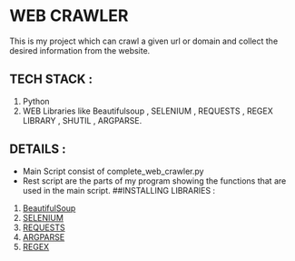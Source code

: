 #                                                                  WEB  CRAWLER
This is my project which can crawl a given url or domain and collect the desired information from the website.

## TECH STACK : 
1. Python 
2. WEB Libraries like Beautifulsoup , SELENIUM , REQUESTS , REGEX LIBRARY , SHUTIL , ARGPARSE.
## DETAILS :
* Main Script consist of complete_web_crawler.py
* Rest script are the parts of my program showing the functions that are used in the main script.
##INSTALLING LIBRARIES :
1. [BeautifulSoup](https://pypi.org/project/beautifulsoup4/)
2. [SELENIUM](https://pypi.org/project/selenium/)
3. [REQUESTS](https://pypi.org/project/requests/)
4. [ARGPARSE](https://pypi.org/project/argparse/)
5. [REGEX](https://pypi.org/project/regex/)
